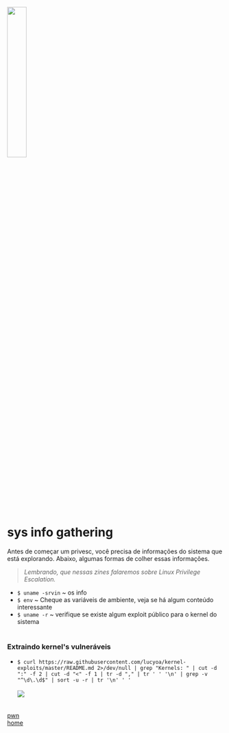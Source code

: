 <img width="30%" src="https://i.imgur.com/ULwPfn3.png"></img>

# sys info gathering
Antes de começar um privesc, você precisa de informações do sistema que está explorando. Abaixo, algumas formas de colher essas informações.
> *Lembrando, que nessas zines falaremos sobre Linux Privilege Escalation.*<br>

* `$ uname -srvin` ~ os info<br>
* `$ env` ~ Cheque as variáveis de ambiente, veja se há algum conteúdo interessante<br>
* `$ uname -r` ~ verifique se existe algum exploit público para o kernel do sistema<br><br>

### Extraindo kernel's vulneráveis
* `$ curl https://raw.githubusercontent.com/lucyoa/kernel-exploits/master/README.md 2>/dev/null | grep "Kernels: " | cut -d ":" -f 2 | cut -d "<" -f 1 | tr -d "," | tr ' ' '\n' | grep -v "^\d\.\d$" | sort -u -r | tr '\n' ' '`<br><br>
<img src="https://i.imgur.com/yI1BXjF.png"></img><br><br>

[pwn](../README.md)<br>
[home](../../README.md)
